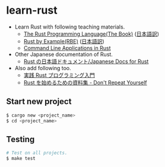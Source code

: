 # learn-rust

- Learn Rust with following teaching materials.
  - [The Rust Programming Language(The Book)](https://doc.rust-lang.org/book/) ([日本語訳](https://doc.rust-jp.rs/book-ja/))
  - [Rust by Example(RBE)](https://doc.rust-lang.org/rust-by-example/) ([日本語訳](https://doc.rust-jp.rs/rust-by-example-ja/))
  - [Command Line Applications in Rust](https://rust-cli.github.io/book/)
- Other Japanese documentation of Rust.
  - [Rust の日本語ドキュメント/Japanese Docs for Rust](https://doc.rust-jp.rs/)
- Also add following too.
  - [実践 Rust プログラミング入門](https://www.amazon.co.jp/dp/B08PF27TRZ)
  - [Rust を始めるための資料集 \- Don't Repeat Yourself](https://blog-dry.com/entry/2021/01/23/141936)

## Start new project

```sh
$ cargo new <project_name>
$ cd <project_name>
```

## Testing

```sh
# Test on all projects.
$ make test
```
